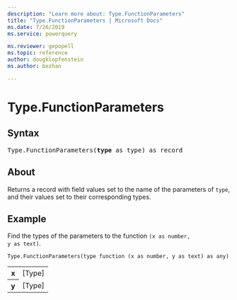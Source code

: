```yaml
---
description: "Learn more about: Type.FunctionParameters"
title: "Type.FunctionParameters | Microsoft Docs"
ms.date: 7/26/2019
ms.service: powerquery

ms.reviewer: gepopell
ms.topic: reference
author: dougklopfenstein
ms.author: bezhan

---
```

# Type.FunctionParameters


## Syntax

<pre>
Type.FunctionParameters(<b>type</b> as type) as record
</pre>
  

## About  
Returns a record with field values set to the name of the parameters of <code>type</code>, and their values set to their corresponding types.

  
## Example  

Find the types of the parameters to the function <code>(x as number, y as text)</code>.

```powerquery-m 
Type.FunctionParameters(type function (x as number, y as text) as any)
```   

<table> <tr> <th>x</th> <td>[Type]</td> </tr> <tr> <th>y</th> <td>[Type]</td> </tr> </table>
